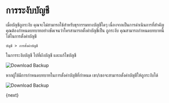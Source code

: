 <!-- add-breadcrumbs -->
# การระงับบัญชี

เมื่อบัญชีถูกระงับ คุณจะไม่สามารถใช้สำหรับธุรกรรมทางบัญชีใดๆ เนื่องจากเป็นการดำเนินการที่สำคัญ คุณต้องกำหนดบทบาทอย่างชัดเจนว่าใครสามารถตั้งค่าบัญชีเป็น ถูกระงับ คุณสามารถกำหนดบทบาทนี้ได้ในการตั้งค่าบัญชี

`บัญชี > การตั้งค่าบัญชี`

ในการระงับบัญชี ไปที่ผังบัญชี และแก้ไขบัญชี

<img class="screenshot" alt="Download Backup" src="{{docs_base_url}}/assets/img/articles/freeze-account-1.png">

หากผู้ใช้มีการกำหนดบทบาทในการตั้งค่าบัญชีที่กำหนด เขา/เธอจะสามารถตั้งค่าบัญชีให้ถูกระงับได้

<img class="screenshot" alt="Download Backup" src="{{docs_base_url}}/assets/img/articles/freeze-account-2.png">

{next}

